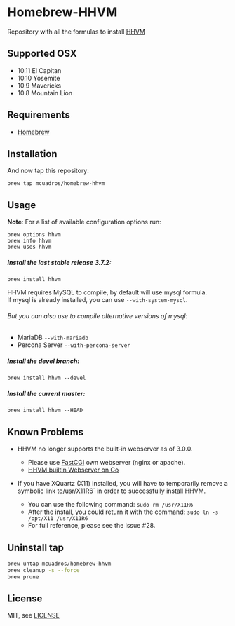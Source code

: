 # Homebrew-HHVM

Repository with all the formulas to install [HHVM](https://github.com/facebook/hhvm)

Supported OSX
------------
* 10.11 El Capitan
* 10.10 Yosemite
* 10.9 Mavericks
* 10.8 Mountain Lion

Requirements
------------

* [Homebrew](http://brew.sh)

Installation
------------

And now tap this repository:

    brew tap mcuadros/homebrew-hhvm

Usage
-----

**Note**: For a list of available configuration options run:

    brew options hhvm
    brew info hhvm
    brew uses hhvm

##### Install the last stable release 3.7.2:

    brew install hhvm

HHVM requires MySQL to compile, by default will use mysql formula.  
If mysql is already installed, you can use `--with-system-mysql`.

###### But you can also use to compile alternative versions of mysql:

- MariaDB `--with-mariadb`
- Percona Server `--with-percona-server`

##### Install the devel branch:

    brew install hhvm --devel


##### Install the current master:

    brew install hhvm --HEAD

Known Problems
-----

* HHVM no longer supports the built-in webserver as of 3.0.0.
  - Please use [FastCGI](https://github.com/facebook/hhvm/wiki/FastCGI) own webserver (nginx or apache).
  - [HHVM builtin Webserver on Go](https://github.com/beberlei/hhvm-serve)

* If you have XQuartz (X11) installed, you will have to temporarily remove a symbolic link to/usr/X11R6` in order to successfully install HHVM.
  - You can use the following command: `sudo rm /usr/X11R6`
  - After the install, you could return it with the command: `sudo ln -s /opt/X11 /usr/X11R6`
  - For full reference, please see the issue #28.

Uninstall tap
------------

```sh
brew untap mcuadros/homebrew-hhvm
brew cleanup -s --force
brew prune
```

License
-------

MIT, see [LICENSE](LICENSE)
